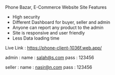 Phone Bazar, E-Commerce Website
Site Features
* High security
* Different Dashboard for buyer, seller and admin
* Anyone can report any product to the admin
* Site is responsive and user friendly
* Less Data loading time 

Live Link : https://phone-client-1036f.web.app/

admin : 
    name : salah@s.com
    pass : 123456

seller : 
    name : nasir@n.com
    pass : 123456